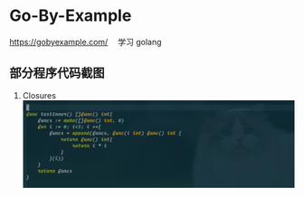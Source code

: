 # Go-By-Example
https://gobyexample.com/ 　学习 golang

## 部分程序代码截图

1. Closures
![closure](image/closure.png)
